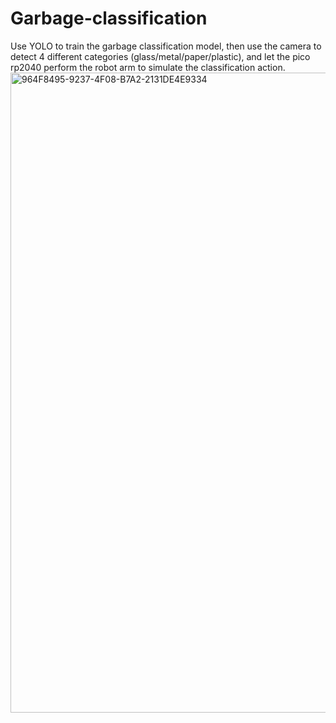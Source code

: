 # Garbage-classification
Use YOLO to train the garbage classification model, then use the camera to detect 4 different categories (glass/metal/paper/plastic), and let the pico rp2040 perform the robot arm to simulate the classification action.
<img width="1536" height="1024" alt="964F8495-9237-4F08-B7A2-2131DE4E9334" src="https://github.com/user-attachments/assets/0f2f6ed3-620f-45f5-8114-b9cb9d9aa73c" />

